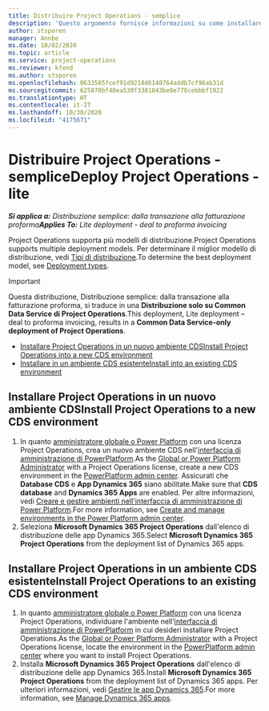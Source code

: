 ```yaml
---
title: Distribuire Project Operations - semplice
description: 'Questo argomento fornisce informazioni su come installare la distribuzione semplice di Project Operations: dalla transazione alla fatturazione proforma.'
author: stsporen
manager: Annbe
ms.date: 10/02/2020
ms.topic: article
ms.service: project-operations
ms.reviewer: kfend
ms.author: stsporen
ms.openlocfilehash: 0633585fcef91d9218d6140764addb7cf96ab31d
ms.sourcegitcommit: 625878bf48ea530f3381843be0e778cebbbf1922
ms.translationtype: HT
ms.contentlocale: it-IT
ms.lasthandoff: 10/30/2020
ms.locfileid: "4175671"
---
```

# <a name="deploy-project-operations---lite"></a><span data-ttu-id="790ea-103">Distribuire Project Operations - semplice</span><span class="sxs-lookup"><span data-stu-id="790ea-103">Deploy Project Operations - lite</span></span>

<span data-ttu-id="790ea-104">_**Si applica a:** Distribuzione semplice: dalla transazione alla fatturazione proforma_</span><span class="sxs-lookup"><span data-stu-id="790ea-104">_**Applies To:** Lite deployment - deal to proforma invoicing_</span></span>

<span data-ttu-id="790ea-105">Project Operations supporta più modelli di distribuzione.</span><span class="sxs-lookup"><span data-stu-id="790ea-105">Project Operations supports multiple deployment models.</span></span> <span data-ttu-id="790ea-106">Per determinare il miglior modello di distribuzione, vedi [Tipi di distribuzione](determine-deployment-type.md).</span><span class="sxs-lookup"><span data-stu-id="790ea-106">To determine the best deployment model, see [Deployment types](determine-deployment-type.md).</span></span>


> [!IMPORTANT]
> <span data-ttu-id="790ea-107">Questa distribuzione, Distribuzione semplice: dalla transazione alla fatturazione proforma, si traduce in una **Distribuzione solo su Common Data Service di Project Operations**.</span><span class="sxs-lookup"><span data-stu-id="790ea-107">This deployment, Lite deployment – deal to proforma invoicing, results in a **Common Data Service-only deployment of Project Operations**.</span></span>

- [<span data-ttu-id="790ea-108">Installare Project Operations in un nuovo ambiente CDS</span><span class="sxs-lookup"><span data-stu-id="790ea-108">Install Project Operations into a new CDS environment</span></span>](#new)
- [<span data-ttu-id="790ea-109">Installare in un ambiente CDS esistente</span><span class="sxs-lookup"><span data-stu-id="790ea-109">Install into an existing CDS environment</span></span>](#existing)



## <a name="install-project-operations-to-a-new-cds-environment"></a><a name="new"></a><span data-ttu-id="790ea-110">Installare Project Operations in un nuovo ambiente CDS</span><span class="sxs-lookup"><span data-stu-id="790ea-110">Install Project Operations to a new CDS environment</span></span>

1. <span data-ttu-id="790ea-111">In quanto [amministratore globale o Power Platform](https://docs.microsoft.com/power-platform/admin/global-service-administrators-can-administer-without-license) con una licenza Project Operations, crea un nuovo ambiente CDS nell'[interfaccia di amministrazione di PowerPlatform](https://admin.powerplatform.com).</span><span class="sxs-lookup"><span data-stu-id="790ea-111">As the [Global or Power Platform Administrator](https://docs.microsoft.com/power-platform/admin/global-service-administrators-can-administer-without-license) with a Project Operations license, create a new CDS environment in the [PowerPlatform admin center](https://admin.powerplatform.com).</span></span> <span data-ttu-id="790ea-112">Assicurati che **Database CDS** e **App Dynamics 365** siano abilitate.</span><span class="sxs-lookup"><span data-stu-id="790ea-112">Make sure that **CDS database** and **Dynamics 365 Apps** are enabled.</span></span> <span data-ttu-id="790ea-113">Per altre informazioni, vedi [Creare e gestire ambienti nell'interfaccia di amministrazione di Power Platform](https://docs.microsoft.com/power-platform/admin/create-environment#create-an-environment-in-the-power-platform-admin-center).</span><span class="sxs-lookup"><span data-stu-id="790ea-113">For more information, see [Create and manage environments in the Power Platform admin center](https://docs.microsoft.com/power-platform/admin/create-environment#create-an-environment-in-the-power-platform-admin-center).</span></span>
2. <span data-ttu-id="790ea-114">Seleziona **Microsoft Dynamics 365 Project Operations** dall'elenco di distribuzione delle app Dynamics 365.</span><span class="sxs-lookup"><span data-stu-id="790ea-114">Select **Microsoft Dynamics 365 Project Operations** from the deployment list of Dynamics 365 apps.</span></span>


## <a name="install-project-operations-to-an-existing-cds-environment"></a><a name="existing"></a><span data-ttu-id="790ea-115">Installare Project Operations in un ambiente CDS esistente</span><span class="sxs-lookup"><span data-stu-id="790ea-115">Install Project Operations to an existing CDS environment</span></span>

1. <span data-ttu-id="790ea-116">In quanto [amministratore globale o Power Platform](https://docs.microsoft.com/power-platform/admin/global-service-administrators-can-administer-without-license) con una licenza Project Operations, individuare l'ambiente nell'[interfaccia di amministrazione di PowerPlatform](https://admin.powerplatform.com) in cui desideri installare Project Operations.</span><span class="sxs-lookup"><span data-stu-id="790ea-116">As the [Global or Power Platform Administrator](https://docs.microsoft.com/power-platform/admin/global-service-administrators-can-administer-without-license) with a Project Operations license, locate the environment in the [PowerPlatform admin center](https://admin.powerplatform.com) where you want to install Project Operations.</span></span>
2. <span data-ttu-id="790ea-117">Installa **Microsoft Dynamics 365 Project Operations** dall'elenco di distribuzione delle app Dynamics 365.</span><span class="sxs-lookup"><span data-stu-id="790ea-117">Install **Microsoft Dynamics 365 Project Operations** from the deployment list of Dynamics 365 apps.</span></span> <span data-ttu-id="790ea-118">Per ulteriori informazioni, vedi [Gestire le app Dynamics 365](https://docs.microsoft.com/power-platform/admin/manage-apps).</span><span class="sxs-lookup"><span data-stu-id="790ea-118">For more information, see [Manage Dynamics 365 apps](https://docs.microsoft.com/power-platform/admin/manage-apps).</span></span>



